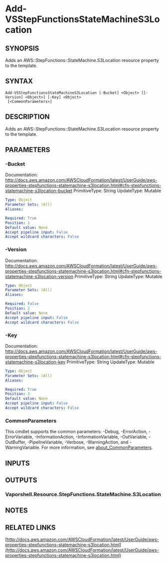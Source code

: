 # Add-VSStepFunctionsStateMachineS3Location

## SYNOPSIS
Adds an AWS::StepFunctions::StateMachine.S3Location resource property to the template.

## SYNTAX

```
Add-VSStepFunctionsStateMachineS3Location [-Bucket] <Object> [[-Version] <Object>] [-Key] <Object>
 [<CommonParameters>]
```

## DESCRIPTION
Adds an AWS::StepFunctions::StateMachine.S3Location resource property to the template.

## PARAMETERS

### -Bucket
Documentation: http://docs.aws.amazon.com/AWSCloudFormation/latest/UserGuide/aws-properties-stepfunctions-statemachine-s3location.html#cfn-stepfunctions-statemachine-s3location-bucket
PrimitiveType: String
UpdateType: Mutable

```yaml
Type: Object
Parameter Sets: (All)
Aliases:

Required: True
Position: 1
Default value: None
Accept pipeline input: False
Accept wildcard characters: False
```

### -Version
Documentation: http://docs.aws.amazon.com/AWSCloudFormation/latest/UserGuide/aws-properties-stepfunctions-statemachine-s3location.html#cfn-stepfunctions-statemachine-s3location-version
PrimitiveType: String
UpdateType: Mutable

```yaml
Type: Object
Parameter Sets: (All)
Aliases:

Required: False
Position: 2
Default value: None
Accept pipeline input: False
Accept wildcard characters: False
```

### -Key
Documentation: http://docs.aws.amazon.com/AWSCloudFormation/latest/UserGuide/aws-properties-stepfunctions-statemachine-s3location.html#cfn-stepfunctions-statemachine-s3location-key
PrimitiveType: String
UpdateType: Mutable

```yaml
Type: Object
Parameter Sets: (All)
Aliases:

Required: True
Position: 3
Default value: None
Accept pipeline input: False
Accept wildcard characters: False
```

### CommonParameters
This cmdlet supports the common parameters: -Debug, -ErrorAction, -ErrorVariable, -InformationAction, -InformationVariable, -OutVariable, -OutBuffer, -PipelineVariable, -Verbose, -WarningAction, and -WarningVariable. For more information, see [about_CommonParameters](http://go.microsoft.com/fwlink/?LinkID=113216).

## INPUTS

## OUTPUTS

### Vaporshell.Resource.StepFunctions.StateMachine.S3Location
## NOTES

## RELATED LINKS

[http://docs.aws.amazon.com/AWSCloudFormation/latest/UserGuide/aws-properties-stepfunctions-statemachine-s3location.html](http://docs.aws.amazon.com/AWSCloudFormation/latest/UserGuide/aws-properties-stepfunctions-statemachine-s3location.html)

